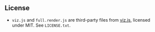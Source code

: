## License

- `viz.js` and `full.render.js` are third-party files from [viz.js](https://github.com/mdaines/viz.js), licensed under MIT. See `LICENSE.txt`.
